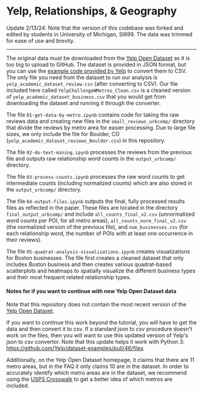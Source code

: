 # Yelp, Relationships, & Geography

Update 2/13/24: Note that the version of this codebase was forked and edited by students in University of Michigan, SI699. The data was trimmed for ease of use and brevity.

---

The original data must be downloaded from the [Yelp Open Dataset](https://www.yelp.com/dataset) as it is too big to upload to GitHub. The dataset is provided in JSON format, but you can use the [example code provided by Yelp](https://github.com/Yelp/dataset-examples/blob/master/json_to_csv_converter.py) to convert them to CSV. The only file you need from the dataset to run our analysis is `yelp_academic_dataset_review.csv` (after converting to CSV). Our file included here called `YelpChallengeWMetros_Clean.csv` is a cleaned version of `yelp_academic_dataset_business.csv` that you would get from downloading the dataset and running it through the converter.

The file `01-get-data-by-metro.ipynb` contains code for taking the raw reviews data and creating new files in the `small_reviews_urbcomp/` directory that divide the reviews by metro area for easier processing. Due to large file sizes, we only include the file for Boulder, CO (`yelp_academic_dataset_reviews_Boulder.csv`) in this repository.

The file `02-do-text-mining.ipynb` processes the reviews from the previous file and outputs raw relationship word counts in the `output_urbcomp/` directory.

The file `03-process-counts.ipynb` processes the raw word counts to get intermediate counts (including normalized counts) which are also stored in the `output_urbcomp/` directory.

The file `04-output-files.ipynb` outputs the final, fully processed results files as reflected in the paper. These files are located in the directory `final_output_urbcomp/` and include `all_counts_final_v2.csv` (unnormalized word counts per POI, for all metro areas), `all_counts_norm_final_v2.csv` (the normalized version of the previous file), and `num_businesses.csv` (for each relationship word, the number of POIs with at least one occurrence in their reviews).

The file `05-quadrat-analysis-visualizations.ipynb` creates visualizations for Boston businesses. The file first creates a cleaned dataset that only includes Boston business and then creates various quadrat-based scatterplots and heatmaps to spatially visualize the different business types and their most frequent related relationship types.

#### Notes for if you want to continue with new Yelp Open Dataset data
Note that this repository does not contain the most recent version of the [Yelp Open Dataset](https://www.yelp.com/dataset).

If you want to continue this work beyond the tutorial, you will have to get the data and then convert it to csv. If a standard json to csv procedure doesn't work on the files, then you will want to use this updated version of Yelp's json to csv convertor. Note that this update helps it work with Python 3: https://github.com/Yelp/dataset-examples/pull/46/files

Additionally, on the Yelp Open Dataset homepage, it claims that there are 11 metro areas, but in the FAQ it only claims 10 are in the dataset. In order to accurately identify which metro areas are in the dataset, we recommend using the [USPS Crosswalk](https://www.huduser.gov/portal/datasets/usps_crosswalk.html) to get a better idea of which metros are included.